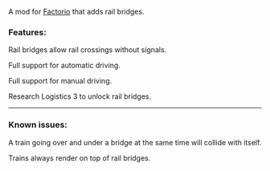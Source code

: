 A mod for [Factorio](https://www.factorio.com) that adds rail bridges.

### Features:

Rail bridges allow rail crossings without signals.

Full support for automatic driving.

Full support for manual driving.

Research Logistics 3 to unlock rail bridges.

---
### Known issues:

A train going over and under a bridge at the same time will collide with itself.

Trains always render on top of rail bridges.

